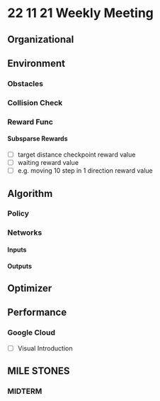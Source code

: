 # 22 11 21 Weekly Meeting

## Organizational

## Environment
### Obstacles
### Collision Check
### Reward Func
#### Subsparse Rewards
- [ ] target distance checkpoint reward value
- [ ] waiting reward value
- [ ] e.g. moving 10 step in 1 direction reward value
  
## Algorithm
### Policy
### Networks
#### Inputs
#### Outputs

## Optimizer

## Performance
### Google Cloud
- [ ] Visual Introduction

## MILE STONES
### MIDTERM




